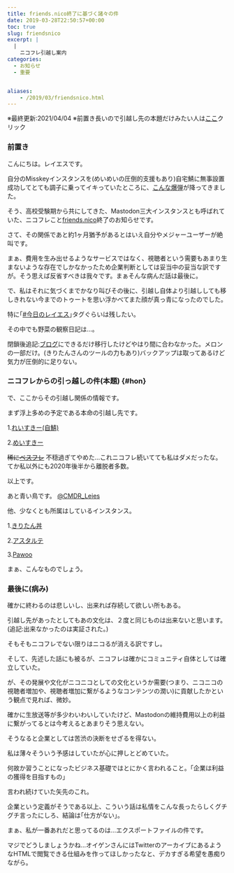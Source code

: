 ```yaml
---
title: friends.nico終了に基づく諸々の件
date: 2019-03-28T22:50:57+00:00
toc: true
slug: friendsnico
excerpt: |
  |
    ニコフレ引越し案内
categories:
  - お知らせ
  - 重要


aliases:
    - /2019/03/friendsnico.html
---
```

※最終更新:2021/04/04
※前置き長いので引越し先の本題だけみたい人は[ここ](#hon)クリック

### 前置き
こんにちは。レイエスです。

自分のMisskeyインスタンスを(めいめいの圧倒的支援もあり)自宅鯖に無事設置成功してとても調子に乗ってイキっていたところに、[こんな爆弾](https://blog.nicovideo.jp/niconews/105071.html)が降ってきました。

そう、高校受験期から共にしてきた、Mastodon三大インスタンスとも呼ばれていた、ニコフレこと[friends.nico](https://friends.nico/)終了のお知らせです。

さて、その関係であと約1ヶ月猶予があるとはいえ自分やメジャーユーザーが絶叫です。

まぁ、費用を生み出せるようなサービスではなく、視聴者という需要もあまり生まないような存在でしかなかったため企業判断としては妥当中の妥当な訳ですが。そう思えば反省すべきは我々です。まぁそんな病んだ話は最後に。

で、私はそれに気づくまでかなり叫びその後に、引越し自体より引越ししても移しきれない今までのトゥートを思い浮かべてまた顔が真っ青になったのでした。

特に｢[#今日のレイエス](https://friends.nico/tags/%E4%BB%8A%E6%97%A5%E3%81%AE%E3%83%AC%E3%82%A4%E3%82%A8%E3%82%B9)｣タグぐらいは残したい。

その中でも野菜の観察日記は...。

閉鎖後追記:[ブログ](https://lei202.hateblo.jp/)にできるだけ移行したけどやはり間に合わなかった。メロンの一部だけ。(きりたんさんのツールの力もあり)バックアップは取ってあるけど気力が圧倒的に足りない。

### ニコフレからの引っ越しの件(本題) {#hon}
で、ここからその引越し関係の情報です。

まず浮上多めの予定である本命の引越し先です。

1.[れいすきー(自鯖)](https://mk.lei202.com/@lei202)

2.[めいすきー](https://misskey.m544.net/@eizi2002/)

~~稀に[ベスフレ](https://best-friends.chat/@eizi2002)~~ 不穏過ぎてやめた...これニコフレ続いてても私はダメだったな。てか私以外にも2020年後半から離脱者多数。

以上です。

あと青い鳥です。
[@CMDR_Leies](https://twitter.com/CMDR_Leies)

他、少なくとも所属はしているインスタンス。

1.[きりたん丼](https://kiritan.work/@eizi2002)

2.[アスタルテ](https://kirishima.cloud/@lei202)

3.[Pawoo](https://pawoo.net/@eizi2002)

まぁ、こんなものでしょう。

### 最後に(病み)
確かに終わるのは悲しいし、出来れば存続して欲しい所もある。

引越し先があったとしてもあの文化は、２度と同じものは出来ないと思います。(追記:出来なかったのは実証された。)

そもそもニコフレでない限りはニコるが消える訳ですし。

そして、先述した話にも被るが、ニコフレは確かにコミュニティ自体としては確立していた。

が、その発展や文化がニコニコとしての文化というか需要(つまり、ニコニコの視聴者増加や、視聴者増加に繋がるようなコンテンツの潤い)に貢献したかという観点で見れば、微妙。

 確かに生放送等が多少わいわいしていたけど、Mastodonの維持費用以上の利益に繋がってるとは今考えるとあまりそう思えない。

そうなると企業としては苦渋の決断をせざるを得ない。

私は薄々そういう予感はしていたが心に押しとどめていた。

何故か習うことになったビジネス基礎ではとにかく言われること。｢企業は利益の獲得を目指すもの｣

言われ続けていた矢先のこれ。

企業という定義がそうである以上、こういう話は私情をこんな長ったらしくグチグチ言ったにしろ、結論は｢仕方がない｣。

まぁ、私が一番あれだと思ってるのは…エクスポートファイルの件です。

マジでどうしましょうかね…オイゲンさんにはTwitterのアーカイブにあるようなHTMLで閲覧できる仕組みを作ってほしかったなと、デカすぎる希望を愚痴りながら。
